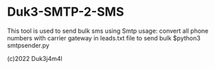 # Duk3-SMTP-2-SMS
This tool is used to send bulk sms using Smtp
usage: convert all phone numbers with carrier gateway in leads.txt file to send bulk
$python3 smtpsender.py



(c)2022 Duk3j4m4l 
